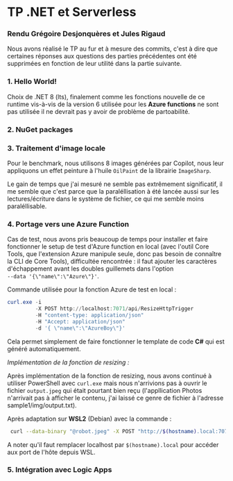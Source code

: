 # TP .NET et Serverless
### Rendu Grégoire Desjonquères et Jules Rigaud

Nous avons réalisé le TP au fur et à mesure des commits, c'est à dire que certaines réponses aux questions des parties précédentes ont été supprimées en fonction de leur utilité dans la partie suivante. 

### 1. Hello World!

Choix de .NET 8 (lts), finalement comme les fonctions nouvelle de ce runtime vis-à-vis de la version 6 utilisée pour les __Azure functions__  ne sont pas utilisée il ne devrait pas y avoir de problème de partoabilité.

### 2. NuGet packages


### 3. Traitement d'image locale

Pour le benchmark, nous utilisons 8 images générées par Copilot, nous leur appliquons un effet peinture à l'huile `OilPaint` de la librairie `ImageSharp`.

Le gain de temps que j'ai mesuré ne semble pas extrêmement significatif, il me semble que c'est parce que la paraléllisation à été lancée aussi sur les lectures/écriture dans le système de fichier, ce qui me semble moins paraléllisable.

### 4. Portage vers une Azure Function

Cas de test, nous avons pris beaucoup de temps pour installer et faire fonctionner le setup de test d'Azure function en local (avec l'outil Core Tools, que l'extension Azure manipule seule, donc pas besoin de connaître la CLI de Core Tools), difficultée rencontrée : il faut ajouter les caractères d'échappement avant les doubles guillemets dans l'option <br> `--data '{\"name\":\"Azure\"}'`.

Commande utilisée pour la fonction Azure de test en local :<br>
```powershell
curl.exe -i
         -X POST http://localhost:7071/api/ResizeHttpTrigger
         -H "content-type: application/json"
         -H "Accept: application/json"
         -d '{ \"name\":\"AzureBoy\"}'
```
Cela permet simplement de faire fonctionner le template de code **C#** qui est généré automatiquement.

_Implémentation de la fonction de resizing :_

Après implémentation de la fonction de resizing, nous avons continué à utiliser PowerShell avec `curl.exe` mais nous n'arrivions pas à ouvrir le fichier `output.jpeg` qui était pourtant bien reçu (l'appllication Photos n'arrivait pas à afficher le contenu, j'ai laissé ce genre de fichier à l'adresse sample1/img/output.txt).

Après adaptation sur **WSL2** (Debian) avec la commande :
```bash
 curl --data-binary "@robot.jpeg" -X POST "http://$(hostname).local:7071/api/ResizeHttpTrigger?h=100&w=100" -v > output.jpeg
```

A noter qu'il faut remplacer localhost par `$(hostname).local` pour accéder aux port de l'hôte depuis WSL.

### 5. Intégration avec Logic Apps
